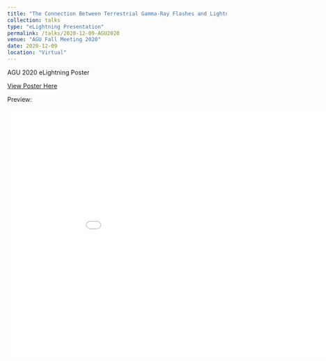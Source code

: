 ```yaml
---
title: "The Connection Between Terrestrial Gamma-Ray Flashes and Lightning Activity in Their Originating Thunderstorms"
collection: talks
type: "eLightning Presentation"
permalink: /talks/2020-12-09-AGU2020
venue: "AGU Fall Meeting 2020"
date: 2020-12-09
location: "Virtual"
---
```


AGU 2020 eLightning Poster

[View Poster Here](agu2020fallmeeting-agu.ipostersessions.com/Default.aspx?s=EA-6A-59-36-89-D1-C2-E4-35-1B-42-31-A3-5C-50-D2)

Preview:
<iframe src="../images/agu_eLightning_2020.png" width="962px" height="565px" frameborder="0"> <a target="_blank"</iframe>


